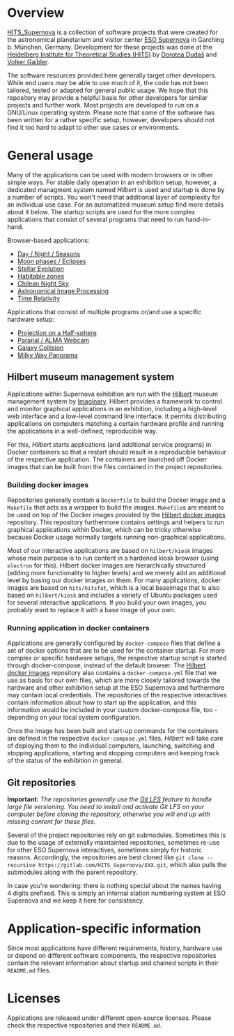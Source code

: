 # Overview

[HITS_Supernova](https://gitlab.com/HITS_Supernova) is a collection of software
projects that were created for the astronomical planetarium and visitor center
[ESO Supernova](https://supernova.eso.org) in Garching b. München, Germany.
Development for these projects was done at the [Heidelberg Institute for
Theoretical Studies
(HITS)](https://www.h-its.org/hits-projects/eso-supernova-planetarium-visitor-center/)
by [Dorotea Dudaš](mailto:dorotea.dudas@h-its.org) and
[Volker Gaibler](mailto:volker.gaibler@h-its.org).

The software resources provided here generally target other developers. While
end users may be able to use much of it, the code has not been tailored, tested
or adapted for general public usage. We hope that this repository may provide a
helpful basis for other developers for similar projects and further work. Most
projects are developed to run on a GNU/Linux operating system.  Please note
that some of the software has been written for a rather specific setup,
however, developers should not find it too hard to adapt to other use cases or
environments.


# General usage

Many of the applications can be used with modern browsers or in other
simple ways.  For stable daily operation in an exhibition setup, however, a
dedicated managment system named *Hilbert* is used and startup is done by a
number of scripts. You won't need that additional layer of complexity for an individual use case. For an automatized museum setup find more details about it below. 
The startup scripts are used for the more complex applications that consist of several programs that need to run hand-in-hand.

Browser-based applications:  

  - [Day / Night / Seasons](https://gitlab.com/HITS_Supernova/0203_daynight)  
  - [Moon phases / Eclipses](https://gitlab.com/HITS_Supernova/0206_moonphaseseclipses)  
  - [Stellar Evolution](https://gitlab.com/HITS_Supernova/0415_stellarevolution)  
  - [Habitable zones](https://gitlab.com/HITS_Supernova/0506_habitablezones)  
  - [Chilean Night Sky](https://gitlab.com/HITS_Supernova/0612_chileannightsky)  
  - [Astronomical Image Processing](https://gitlab.com/HITS_Supernova/0807_astroimage)  
  - [Time Relativity](https://gitlab.com/HITS_Supernova/1206_timerelativity)  

Applications that consist of multiple programs or/and use a specific hardware setup:  

  - [Projection on a Half-sphere](https://gitlab.com/HITS_Supernova/0202_halfsphere)  
  - [Paranal / ALMA Webcam](https://gitlab.com/HITS_Supernova/0702_paranalalmawebcam)  
  - [Galaxy Collision](https://gitlab.com/HITS_Supernova/1006_galaxycollisiontable) 
  - [Milky Way Panorama](https://gitlab.com/HITS_Supernova/1007_milkywaypanorama)  


## Hilbert museum management system

Applications within Supernova exhibition are run with the
[Hilbert](https://github.com/hilbert) museum management system by
[Imaginary](https://imaginary.org). Hilbert provides a framework to control and
monitor graphical applications in an exhibition, including a high-level web
interface and a low-level command line interface.  It permits distributing
applications on computers matching a certain hardware profile and running the
applications in a well-defined, reproducible way.

For this, *Hilbert* starts applications (and additional service programs) in
Docker containers so that a restart should result in a reproducible behaviour
of the respective application. The containers are launched off Docker images
that can be built from the files contained in the project repositories.

### Building docker images

Repositories generally contain a `Dockerfile` to build the Docker image and a
`Makefile` that acts as a wrapper to build the images. `Makefile`s are meant to
be used on top of the Docker images provided by the [Hilbert docker
images](https://github.com/hilbert/hilbert-docker-images) repository. This
repository furthermore contains settings and helpers to run graphical
applications within Docker, which can be tricky otherwise because Docker usage
normally targets running non-graphical applications.

Most of our interactive applications are based on `hilbert/kiosk` images whose
main purpose is to run content in a hardened kiosk browser (using `electron`
for this). Hilbert docker images are hierarchically structured (adding more
functionality to higher levels) and we merely add an additional level by basing
our docker images on them. For many applications, docker images are based on
`hits/hitsfat`, which is a local baseimage that is also based on `hilbert/kiosk`
and includes a variety of Ubuntu packages used for several interactive
applications. If you build your own images, you probably want to replace it
with a base image of your own.


### Running application in docker containers

Applications are generally configured by `docker-compose` files that define a
set of docker options that are to be used for the container startup. For more
complex or specific hardware setups, the respective startup script is started
through docker-compose, instead of the default browser. The 
[Hilbert docker images](https://github.com/hilbert/hilbert-docker-images)
repository also contains a `docker-compose.yml` file that we use as basis for
our own files, which are more closely tailored towards the hardware and other
exhibition setup at the ESO Supernova and furthermore may contain local
credentials. The repositories of the respective interactives contain
information about how to start up the application, and this information would
be included in your custom docker-compose file, too - depending on your local
system configuration.

Once the image has been built and start-up commands for the containers are
defined in the respective `docker-compose.yml` files, *Hilbert* will take
care of deploying them to the individual computers, launching, switching and
stopping applications, starting and stopping computers and keeping track of the
status of the exhibition in general.


## Git repositories

**Important:** _The repositories generally use the
[Git LFS](https://git-lfs.github.com) feature to handle large file versioning.
You need to install and activate Git LFS on your computer before cloning the
repository, otherwise you will end up with missing content for these files._

Several of the project repositories rely on git submodules. Sometimes this is
due to the usage of externally maintainted repositories, sometimes re-use for
other ESO Supernova interactives, sometimes simply for historic reasons.
Accordingly, the repositories are best cloned like `git clone --recursive
https://gitlab.com/HITS_Supernova/XXX.git`, which also pulls the submodules
along with the parent repository.

In case you're wondering: there is nothing special about the names having
4 digits prefixed. This is simply an internal station numbering system at ESO
Supernova and we keep it here for consistency.

# Application-specific information

Since most applications have different requirements, history, hardware use or
depend on different software components, the respective repositories contain
the relevant information about startup and chained scripts in their `README.md`
files.


# Licenses

Applications are released under different open-source licenses. Please check 
the respective repositories and their `README.md`.


